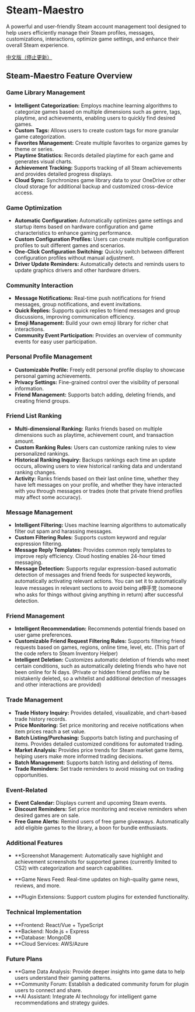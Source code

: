 # Steam-Maestro
A powerful and user-friendly Steam account management tool designed to help users efficiently manage their Steam profiles, messages, customizations, interactions, optimize game settings, and enhance their overall Steam experience.

[中文版（停止更新）](https://github.com/Sy1vian/Steam-Maestro/blob/main/Chinese%20Program%20Description.md)
## Steam-Maestro Feature Overview

### Game Library Management
* **Intelligent Categorization:** Employs machine learning algorithms to categorize games based on multiple dimensions such as genre, tags, playtime, and achievements, enabling users to quickly find desired games.
* **Custom Tags:** Allows users to create custom tags for more granular game categorization.
* **Favorites Management:** Create multiple favorites to organize games by theme or series.
* **Playtime Statistics:** Records detailed playtime for each game and generates visual charts.
* **Achievement Tracking:** Supports tracking of all Steam achievements and provides detailed progress displays.
* **Cloud Sync:** Synchronizes game library data to your OneDrive or other cloud storage for additional backup and customized cross-device access.

### Game Optimization
* **Automatic Configuration:** Automatically optimizes game settings and startup items based on hardware configuration and game characteristics to enhance gaming performance.
* **Custom Configuration Profiles:** Users can create multiple configuration profiles to suit different games and scenarios.
* **One-Click Configuration Switching:** Quickly switch between different configuration profiles without manual adjustment.
* **Driver Update Reminders:** Automatically detects and reminds users to update graphics drivers and other hardware drivers.

### Community Interaction
* **Message Notifications:** Real-time push notifications for friend messages, group notifications, and event invitations.
* **Quick Replies:** Supports quick replies to friend messages and group discussions, improving communication efficiency.
* **Emoji Management:** Build your own emoji library for richer chat interactions.
* **Community Event Participation:** Provides an overview of community events for easy user participation.

### Personal Profile Management
* **Customizable Profile:** Freely edit personal profile display to showcase personal gaming achievements.
* **Privacy Settings:** Fine-grained control over the visibility of personal information.
* **Friend Management:** Supports batch adding, deleting friends, and creating friend groups.

### Friend List Ranking
* **Multi-dimensional Ranking:** Ranks friends based on multiple dimensions such as playtime, achievement count, and transaction amount.
* **Custom Ranking Rules:** Users can customize ranking rules to view personalized rankings.
* **Historical Ranking Inquiry:** Backups rankings each time an update occurs, allowing users to view historical ranking data and understand ranking changes.
* **Activity:** Ranks friends based on their last online time, whether they have left messages on your profile, and whether they have interacted with you through messages or trades (note that private friend profiles may affect some accuracy).

### Message Management
* **Intelligent Filtering:** Uses machine learning algorithms to automatically filter out spam and harassing messages.
* **Custom Filtering Rules:** Supports custom keyword and regular expression filtering.
* **Message Reply Templates:** Provides common reply templates to improve reply efficiency. Cloud hosting enables 24-hour timed messaging.
* **Message Detection:** Supports regular expression-based automatic detection of messages and friend feeds for suspected keywords, automatically activating relevant actions. You can set it to automatically leave messages in relevant sections to avoid being a伸手党 (someone who asks for things without giving anything in return) after successful detection.

### Friend Management
* **Intelligent Recommendation:** Recommends potential friends based on user game preferences.
* **Customizable Friend Request Filtering Rules:** Supports filtering friend requests based on games, regions, online time, level, etc. (This part of the code refers to Steam Inventory Helper)
* **Intelligent Deletion:** Customizes automatic deletion of friends who meet certain conditions, such as automatically deleting friends who have not been online for N days. (Private or hidden friend profiles may be mistakenly deleted, so a whitelist and additional detection of messages and other interactions are provided)

### Trade Management
* **Trade History Inquiry:** Provides detailed, visualizable, and chart-based trade history records.
* **Price Monitoring:** Set price monitoring and receive notifications when item prices reach a set value.
* **Batch Listing/Purchasing:** Supports batch listing and purchasing of items. Provides detailed customized conditions for automated trading.
* **Market Analysis:** Provides price trends for Steam market game items, helping users make more informed trading decisions.
* **Batch Management:** Supports batch listing and delisting of items.
* **Trade Reminders:** Set trade reminders to avoid missing out on trading opportunities.

### Event-Related
* **Event Calendar:** Displays current and upcoming Steam events.
* **Discount Reminders:** Set price monitoring and receive reminders when desired games are on sale.
* **Free Game Alerts:**  Remind users of free game giveaways. Automatically add eligible games to the library, a boon for bundle enthusiasts.

### Additional Features

* **Screenshot Management: Automatically save highlight and achievement screenshots for supported games (currently limited to CS2) with categorization and search capabilities.

* **Game News Feed: Real-time updates on high-quality game news, reviews, and more.

* **Plugin Extensions: Support custom plugins for extended functionality.

### Technical Implementation

* **Frontend: React/Vue + TypeScript
* **Backend: Node.js + Express
* **Database: MongoDB
* **Cloud Services: AWS/Azure

### Future Plans

 * **Game Data Analysis: Provide deeper insights into game data to help users understand their gaming patterns.
 * **Community Forum: Establish a dedicated community forum for plugin users to connect and share.
 * **AI Assistant: Integrate AI technology for intelligent game recommendations and strategy guides.

